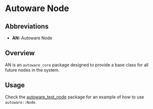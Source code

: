 # Autoware Node

## Abbreviations

- **AN:** Autoware Node

## Overview

AN is an `autoware_core` package designed to provide a base class for all future nodes in the
system.

## Usage

Check the [autoware_test_node](../../demos/autoware_test_node/README.md) package for an example of how to use `autoware::Node`.
